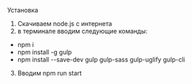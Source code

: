 Установка

1. Скачиваем node.js с интернета
2. в терминале вводим следующие команды:

- npm i
- npm install -g gulp
- npm install --save-dev gulp gulp-sass gulp-uglify gulp-cli


3. Вводим npm run start